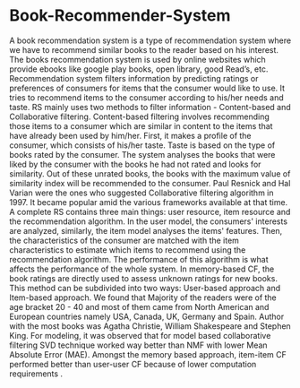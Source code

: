 # Book-Recommender-System
A book recommendation system is a type of recommendation system where we have to recommend similar books to the reader based on his interest. The books recommendation system is used by online websites which provide ebooks like google play books, open library, good Read’s, etc.
Recommendation system filters information by predicting ratings or preferences of consumers for items that the consumer would like to use. It tries to recommend items to the consumer according to his/her needs and taste. RS mainly uses two methods to filter information - Content-based and Collaborative filtering. Content-based filtering involves recommending those items to a consumer which are similar in content to the items that have already been used by him/her. First, it makes a profile of the consumer, which consists of his/her taste. Taste is based on the type of books rated by the consumer. The system analyses the books that were liked by the consumer with the books he had not rated and looks for similarity. Out of these unrated books, the books with the maximum value of similarity index will be recommended to the consumer. Paul Resnick and Hal Varian were the ones who suggested Collaborative filtering algorithm in 1997. It became popular amid the various frameworks available at that time. A complete RS contains three main things: user resource, item resource and the recommendation algorithm. In the user model, the consumers' interests are analyzed, similarly, the item model analyses the items' features. Then, the characteristics of the consumer are matched with the item characteristics to estimate which items to recommend using the recommendation algorithm. The performance of this algorithm is what affects the performance of the whole system. In memory-based CF, the book ratings are directly used to assess unknown ratings for new books. This method can be subdivided into two ways: User-based approach and Item-based approach.
We found that Majority of the readers were of the age bracket 20 - 40 and most of them came from North American and European countries namely USA, Canada, UK, Germany and Spain.
Author with the most books was Agatha Christie, William Shakespeare and Stephen King.
For modeling, it was observed that for model based collaborative filtering SVD technique worked way better than NMF with lower Mean Absolute Error (MAE). Amongst the memory based approach, item-item CF performed better than user-user CF because of lower computation requirements . 

